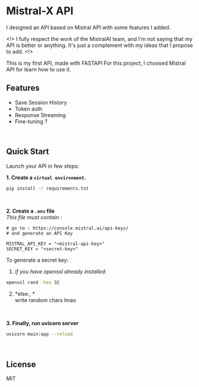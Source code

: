 # Mistral-X API

I designed an API based on Mistral API with some features I added.

<!>
I fully respect the work of the MistralAI team,
and I'm not saying that my API is better or anything.
It's just a complement with my ideas that I propose to add.
<!>

This is my first API, made with FASTAPI
For this project, I choosed Mistral API for learn how to use it.

## Features
- Save Session History
- Token auth
- Response Streaming
- Fine-tuning ?

</br>

## Quick Start
Launch your API in few steps:

**1. Create a `virtual environment`.**</br>
```sh
pip install -r requirements.txt
```
</br>

**2. Create a `.env` file**</br>
*This file must contain :*
```env
# go to : https://console.mistral.ai/api-keys/
# and generate an API Key

MISTRAL_API_KEY = "<mistral-api-key>"
SECRET_KEY = "<secret-key>"
```

To generate a secret key:</br>
1. *if you have openssl already installed:*
```sh
openssl rand -hex 32
```
2. *else:, *</br>
write random chars lmao

</br>

**3. Finally, run uvicorn server**
```sh
uvicorn main:app --reload
```

</br>

## License
MIT